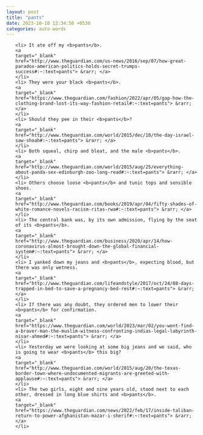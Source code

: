 ```yaml
---
layout: post
title: "pants"
date: 2023-10-10 12:34:56 +0530
categories: auto-words
---
```

<ol>

    <li> It ate off my <b>pants</b>.
    <a 
    target="_blank" 
    href="http://www.theguardian.com/us-news/2016/sep/07/how-great-paradox-american-politics-holds-secret-trumps-success#:~:text=pants"> &rarr; </a>
    </li>
    <li> They were your black <b>pants</b>.
    <a 
    target="_blank" 
    href="https://www.theguardian.com/fashion/2022/apr/05/gap-how-the-clothing-brand-lost-its-way-fashion-retail#:~:text=pants"> &rarr; </a>
    </li>
    <li> Should they pee in their <b>pants</b>?
    <a 
    target="_blank" 
    href="http://www.theguardian.com/world/2015/dec/10/the-day-israel-saw-shoah#:~:text=pants"> &rarr; </a>
    </li>
    <li> Both squeal, chirp and bleat, and the male <b>pants</b>.
    <a 
    target="_blank" 
    href="http://www.theguardian.com/world/2015/aug/25/everything-about-panda-sex-edinburgh-zoo-long-read#:~:text=pants"> &rarr; </a>
    </li>
    <li> Others choose loose <b>pants</b> and tunic tops and sensible shoes.
    <a 
    target="_blank" 
    href="http://www.theguardian.com/books/2019/apr/04/fifty-shades-of-white-romance-novels-racism-ritas-rwa#:~:text=pants"> &rarr; </a>
    </li>
    <li> The central bank was, by its own admission, flying by the seat of its <b>pants</b>.
    <a 
    target="_blank" 
    href="http://www.theguardian.com/business/2020/apr/14/how-coronavirus-almost-brought-down-the-global-financial-system#:~:text=pants"> &rarr; </a>
    </li>
    <li> I yanked down my jeans and <b>pants</b>, expecting blood, but there was only wetness.
    <a 
    target="_blank" 
    href="http://www.theguardian.com/lifeandstyle/2017/oct/24/88-days-trapped-in-bed-to-save-a-pregnancy-bed-rest#:~:text=pants"> &rarr; </a>
    </li>
    <li> If there was any doubt, they ordered men to lower their <b>pants</b> for confirmation.
    <a 
    target="_blank" 
    href="https://www.theguardian.com/world/2023/mar/02/you-wont-find-a-braver-man-the-muslim-witness-confronting-indias-legal-labyrinth-nisar-ahmed#:~:text=pants"> &rarr; </a>
    </li>
    <li> Yesterday we were looking at some big jeans and we said, who is going to wear <b>pants</b> this big?
    <a 
    target="_blank" 
    href="http://www.theguardian.com/world/2015/aug/20/the-texas-border-town-where-undocumented-migrants-are-greeted-with-applause#:~:text=pants"> &rarr; </a>
    </li>
    <li> The two girls, eight and nine years old, stood next to each other, dressed in long blue shirts and <b>pants</b>.
    <a 
    target="_blank" 
    href="https://www.theguardian.com/news/2022/feb/17/inside-taliban-return-to-power-afghanistan-mazar-i-sherif#:~:text=pants"> &rarr; </a>
    </li>
